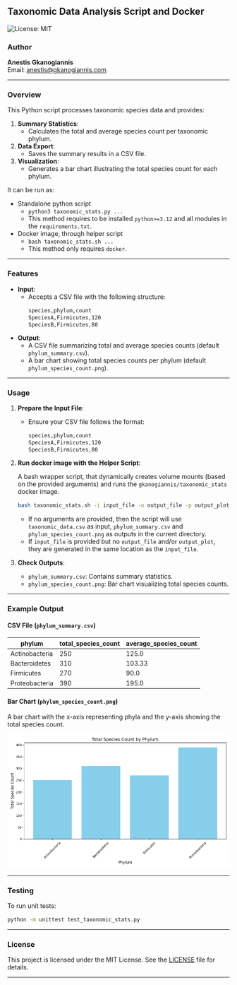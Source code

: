 ## Taxonomic Data Analysis Script and Docker

![License: MIT](https://img.shields.io/badge/License-MIT-green.svg)

### Author

**Anestis Gkanogiannis**  
Email: anestis@gkanogiannis.com

---

### **Overview**

This Python script processes taxonomic species data and provides:

1. **Summary Statistics**:
   - Calculates the total and average species count per taxonomic phylum.
2. **Data Export**:
   - Saves the summary results in a CSV file.
3. **Visualization**:
   - Generates a bar chart illustrating the total species count for each phylum.

It can be run as:
   - Standalone python script
     - `python3 taxonomic_stats.py ...`
     - This method requires to be installed `python>=3.12` and all modules in the `requirements.txt`.
   - Docker image, through helper script
     - `bash taxonomic_stats.sh ...`
     - This method only requires `docker`.

---

### **Features**

- **Input**:
  - Accepts a CSV file with the following structure:
    ```
    species,phylum,count
    SpeciesA,Firmicutes,120
    SpeciesB,Firmicutes,80
    ```
- **Output**:
  - A CSV file summarizing total and average species counts (default `phylum_summary.csv`).
  - A bar chart showing total species counts per phylum (default `phylum_species_count.png`).

---

### **Usage**

1. **Prepare the Input File**:

   - Ensure your CSV file follows the format:
     ```
     species,phylum,count
     SpeciesA,Firmicutes,120
     SpeciesB,Firmicutes,80
     ```

2. **Run docker image with the Helper Script**:
   
   A bash wrapper script, that dynamically creates volume mounts (based on the provided arguments) and runs the `gkanogiannis/taxonomic_stats` docker image.

   ```bash
   bash taxonomic_stats.sh -i input_file -o output_file -p output_plot
   ```

   - If no arguments are provided, then the script will use `taxonomic_data.csv` as input, `phylum_summary.csv` and `phylum_species_count.png` as outputs in the current directory.
   - If `input_file` is provided but no `output_file` and/or `output_plot`, they are generated in the same location as the `input_file`.

3. **Check Outputs**:
   - `phylum_summary.csv`: Contains summary statistics.
   - `phylum_species_count.png`: Bar chart visualizing total species counts.

---

### **Example Output**

#### **CSV File (`phylum_summary.csv`)**

| phylum         | total_species_count | average_species_count |
| -------------- | ------------------- | --------------------- |
| Actinobacteria | 250                 | 125.0                 |
| Bacteroidetes  | 310                 | 103.33                |
| Firmicutes     | 270                 | 90.0                  |
| Proteobacteria | 390                 | 195.0                 |

#### **Bar Chart (`phylum_species_count.png`)**

A bar chart with the x-axis representing phyla and the y-axis showing the total species count.

![](phylum_species_count.png)

---

### **Testing**

To run unit tests:

```bash
python -m unittest test_taxonomic_stats.py
```

---

### **License**

This project is licensed under the MIT License. See the [LICENSE](LICENSE) file for details.

---
